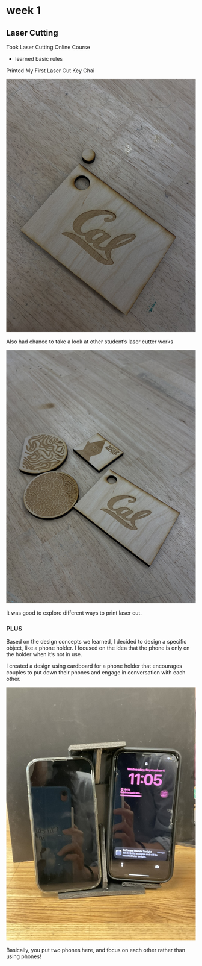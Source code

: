 # week 1

## Laser Cutting

Took Laser Cutting Online Course

- learned basic rules

Printed My First Laser Cut Key Chai

![09DD1B36-0A1B-4662-BC75-EC9DA0E068BE_1_102_o.jpeg](week%201%207f65a1bb31a446fb9837087b03a9cc22/09DD1B36-0A1B-4662-BC75-EC9DA0E068BE_1_102_o.jpeg)

Also had chance to take a look at other student’s laser cutter works

![960648C7-D010-4D78-BC77-795C6CE0D99D_1_102_o.jpeg](week%201%207f65a1bb31a446fb9837087b03a9cc22/960648C7-D010-4D78-BC77-795C6CE0D99D_1_102_o.jpeg)

It was good to explore different ways to print laser cut.

### PLUS

Based on the design concepts we learned, I decided to design a specific object, like a phone holder. I focused on the idea that the phone is only on the holder when it’s not in use.

I created a design using cardboard for a phone holder that encourages couples to put down their phones and engage in conversation with each other.

![A722D6B2-EA4F-4675-AD20-119BCEA94204_1_105_c.jpeg](week%201%207f65a1bb31a446fb9837087b03a9cc22/A722D6B2-EA4F-4675-AD20-119BCEA94204_1_105_c.jpeg)

Basically, you put two phones here, and focus on each other rather than using phones!
